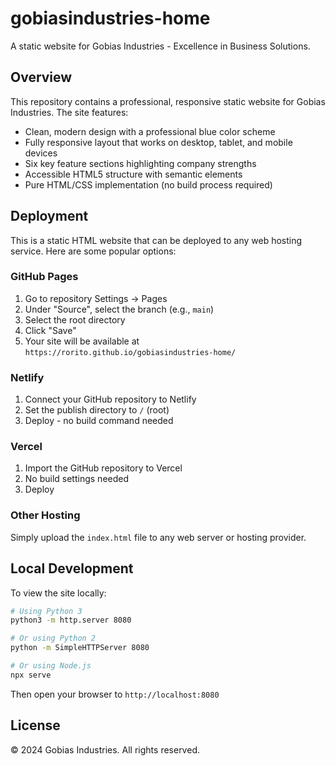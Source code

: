 # gobiasindustries-home

A static website for Gobias Industries - Excellence in Business Solutions.

## Overview

This repository contains a professional, responsive static website for Gobias Industries. The site features:

- Clean, modern design with a professional blue color scheme
- Fully responsive layout that works on desktop, tablet, and mobile devices
- Six key feature sections highlighting company strengths
- Accessible HTML5 structure with semantic elements
- Pure HTML/CSS implementation (no build process required)

## Deployment

This is a static HTML website that can be deployed to any web hosting service. Here are some popular options:

### GitHub Pages

1. Go to repository Settings → Pages
2. Under "Source", select the branch (e.g., `main`)
3. Select the root directory
4. Click "Save"
5. Your site will be available at `https://rorito.github.io/gobiasindustries-home/`

### Netlify

1. Connect your GitHub repository to Netlify
2. Set the publish directory to `/` (root)
3. Deploy - no build command needed

### Vercel

1. Import the GitHub repository to Vercel
2. No build settings needed
3. Deploy

### Other Hosting

Simply upload the `index.html` file to any web server or hosting provider.

## Local Development

To view the site locally:

```bash
# Using Python 3
python3 -m http.server 8080

# Or using Python 2
python -m SimpleHTTPServer 8080

# Or using Node.js
npx serve
```

Then open your browser to `http://localhost:8080`

## License

© 2024 Gobias Industries. All rights reserved.